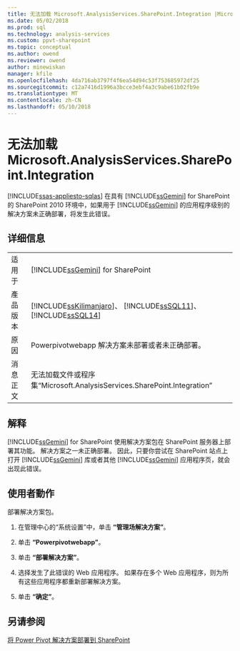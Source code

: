 ```yaml
---
title: 无法加载 Microsoft.AnalysisServices.SharePoint.Integration |Microsoft 文档
ms.date: 05/02/2018
ms.prod: sql
ms.technology: analysis-services
ms.custom: ppvt-sharepoint
ms.topic: conceptual
ms.author: owend
ms.reviewer: owend
author: minewiskan
manager: kfile
ms.openlocfilehash: 4da716ab3797f4f6ea54d94c53f753685972df25
ms.sourcegitcommit: c12a7416d1996a3bcce3ebf4a3c9abe61b02fb9e
ms.translationtype: MT
ms.contentlocale: zh-CN
ms.lasthandoff: 05/10/2018
---
```

# <a name="could-not-load-microsoftanalysisservicessharepointintegration"></a>无法加载 Microsoft.AnalysisServices.SharePoint.Integration
[!INCLUDE[ssas-appliesto-sqlas](../../includes/ssas-appliesto-sqlas.md)]
  在具有 [!INCLUDE[ssGemini](../../includes/ssgemini-md.md)] for SharePoint 的 SharePoint 2010 环境中，如果用于 [!INCLUDE[ssGemini](../../includes/ssgemini-md.md)] 的应用程序级别的解决方案未正确部署，将发生此错误。  
  
## <a name="details"></a>详细信息  
  
|||  
|-|-|  
|适用于|[!INCLUDE[ssGemini](../../includes/ssgemini-md.md)] for SharePoint|  
|產品版本|[!INCLUDE[ssKilimanjaro](../../includes/sskilimanjaro-md.md)]、 [!INCLUDE[ssSQL11](../../includes/sssql11-md.md)]、 [!INCLUDE[ssSQL14](../../includes/sssql14-md.md)]|  
|原因|Powerpivotwebapp 解决方案未部署或者未正确部署。|  
|消息正文|无法加载文件或程序集“Microsoft.AnalysisServices.SharePoint.Integration”|  
  
## <a name="explanation"></a>解释  
 [!INCLUDE[ssGemini](../../includes/ssgemini-md.md)] for SharePoint 使用解决方案包在 SharePoint 服务器上部署其功能。 解决方案之一未正确部署。 因此，只要你尝试在 SharePoint 站点上打开 [!INCLUDE[ssGemini](../../includes/ssgemini-md.md)] 库或者其他 [!INCLUDE[ssGemini](../../includes/ssgemini-md.md)] 应用程序页，就会出现此错误。  
  
## <a name="user-action"></a>使用者動作  
 部署解决方案包。  
  
1.  在管理中心的“系统设置”中，单击 **“管理场解决方案”**。  
  
2.  单击 **“Powerpivotwebapp”**。  
  
3.  单击 **“部署解决方案”**。  
  
4.  选择发生了此错误的 Web 应用程序。 如果存在多个 Web 应用程序，则为所有这些应用程序都重新部署解决方案。  
  
5.  单击 **“确定”**。  
  
## <a name="see-also"></a>另请参阅  
 [将 Power Pivot 解决方案部署到 SharePoint](../../analysis-services/power-pivot-sharepoint/deploy-power-pivot-solutions-to-sharepoint.md)  
  
  
